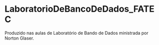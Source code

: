 # LaboratorioDeBancoDeDados_FATEC
Produzido nas aulas de Laboratório de Bando de Dados ministrada por Norton Glaser.

